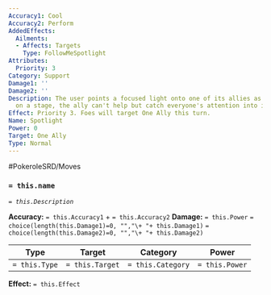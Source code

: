 ```yaml
---
Accuracy1: Cool
Accuracy2: Perform
AddedEffects:
  Ailments:
  - Affects: Targets
    Type: FollowMeSpotlight
Attributes:
  Priority: 3
Category: Support
Damage1: ''
Damage2: ''
Description: The user points a focused light onto one of its allies as if it were
  on a stage, the ally can't help but catch everyone's attention into itself.
Effect: Priority 3. Foes will target One Ally this turn.
Name: Spotlight
Power: 0
Target: One Ally
Type: Normal
---
```


#PokeroleSRD/Moves

### `= this.name`
*`= this.Description`*

**Accuracy:** `= this.Accuracy1` + `= this.Accuracy2`
**Damage:** `= this.Power` `= choice(length(this.Damage1)=0, "","\+ "+ this.Damage1)` `= choice(length(this.Damage2)=0, "","\+ "+ this.Damage2)`

| Type          | Target          | Category          | Power          |
| ------------- | --------------- | ----------------  | -------------- |
| `= this.Type` | `= this.Target` | `= this.Category` | `= this.Power` | 

**Effect:** `= this.Effect`
